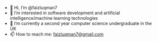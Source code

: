 - 👋 Hi, I’m @faizluqman7
- 👀 I’m interested in software development and artificial intelligence/machine learning technologies
- 🌱 I’m currently a second year computer science undergraduate in the UK
- 📫 How to reach me: faizluqman7@gmail.com

<!---
faizluqman7/faizluqman7 is a ✨ special ✨ repository because its `README.md` (this file) appears on your GitHub profile.
You can click the Preview link to take a look at your changes.
--->

